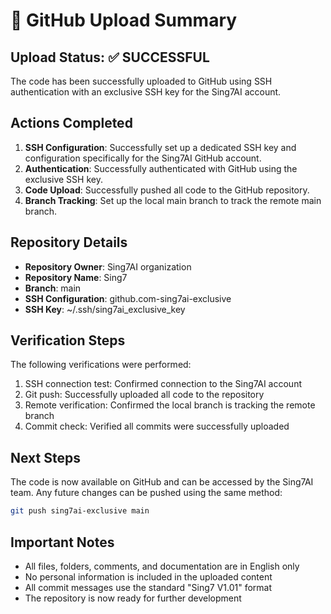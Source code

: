 # 🚀 GitHub Upload Summary

## Upload Status: ✅ SUCCESSFUL

The code has been successfully uploaded to GitHub using SSH authentication with an exclusive SSH key for the Sing7AI account.

## Actions Completed

1. **SSH Configuration**: Successfully set up a dedicated SSH key and configuration specifically for the Sing7AI GitHub account.
2. **Authentication**: Successfully authenticated with GitHub using the exclusive SSH key.
3. **Code Upload**: Successfully pushed all code to the GitHub repository.
4. **Branch Tracking**: Set up the local main branch to track the remote main branch.

## Repository Details

- **Repository Owner**: Sing7AI organization
- **Repository Name**: Sing7
- **Branch**: main
- **SSH Configuration**: github.com-sing7ai-exclusive
- **SSH Key**: ~/.ssh/sing7ai_exclusive_key

## Verification Steps

The following verifications were performed:

1. SSH connection test: Confirmed connection to the Sing7AI account
2. Git push: Successfully uploaded all code to the repository
3. Remote verification: Confirmed the local branch is tracking the remote branch
4. Commit check: Verified all commits were successfully uploaded

## Next Steps

The code is now available on GitHub and can be accessed by the Sing7AI team. Any future changes can be pushed using the same method:

```bash
git push sing7ai-exclusive main
```

## Important Notes

- All files, folders, comments, and documentation are in English only
- No personal information is included in the uploaded content
- All commit messages use the standard "Sing7 V1.01" format
- The repository is now ready for further development 